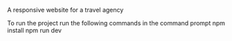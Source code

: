 A responsive website for a travel agency

To run the project run the following commands in the command prompt
npm  install
npm run dev
